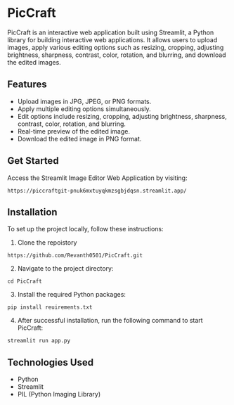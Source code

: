 # PicCraft
PicCraft  is an interactive web application built using Streamlit, a Python library for building interactive web applications. It allows users to upload images, apply various editing options such as resizing, cropping, adjusting brightness, sharpness, contrast, color, rotation, and blurring, and download the edited images.

## Features
- Upload images in JPG, JPEG, or PNG formats.
- Apply multiple editing options simultaneously.
- Edit options include resizing, cropping, adjusting brightness, sharpness, contrast, color, rotation, and blurring.
- Real-time preview of the edited image.
- Download the edited image in PNG format.

## Get Started ##
Access the Streamlit Image Editor Web Application by visiting:
```
https://piccraftgit-pnuk6mxtuyqkmzsgbjdqsn.streamlit.app/
```
  
## Installation ##
To set up the project locally, follow these instructions:

1. Clone the repoistory
```
https://github.com/Revanth0501/PicCraft.git
```
2. Navigate to the project directory:
```
cd PicCraft
```
3. Install the required Python packages:
```
pip install reuirements.txt
```
4. After successful installation, run the following command to start PicCraft:
```
streamlit run app.py
```

## Technologies Used ##
- Python
- Streamlit
- PIL (Python Imaging Library)
